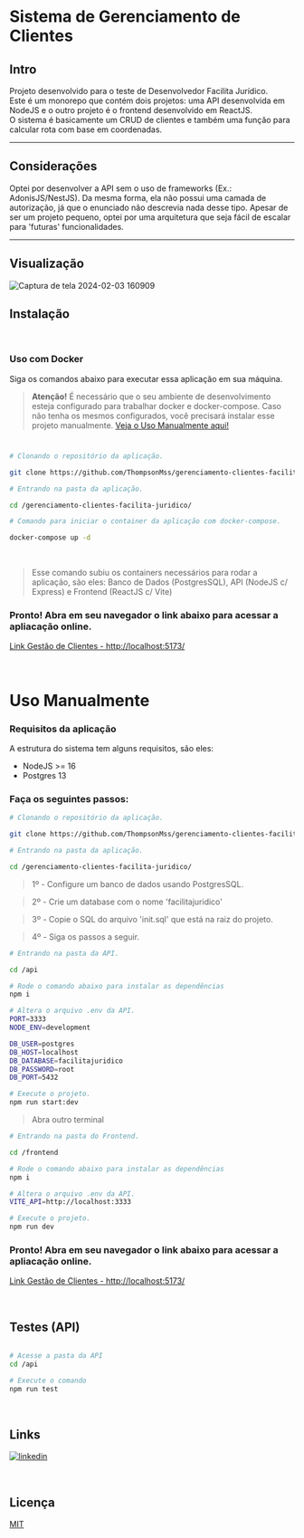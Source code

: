 # Sistema de Gerenciamento de Clientes

## Intro

Projeto desenvolvido para o teste de Desenvolvedor Facilita Jurídico.<br />
Este é um monorepo que contém dois projetos: uma API desenvolvida em NodeJS e o outro projeto é o frontend desenvolvido em ReactJS.<br />O sistema é basicamente um CRUD de clientes e também uma função para calcular rota com base em coordenadas.

---

## Considerações

Optei por desenvolver a API sem o uso de frameworks (Ex.: AdonisJS/NestJS). Da mesma forma, ela não possui uma camada de autorização, já que o enunciado não descrevia nada desse tipo. Apesar de ser um projeto pequeno, optei por uma arquitetura que seja fácil de escalar para 'futuras' funcionalidades.

---

## Visualização

![Captura de tela 2024-02-03 160909](https://github.com/ThompsonMss/microservice-html-to-pdf-with-sqs/assets/30129295/97d70dd3-b9b7-456d-ae39-ec40cf22a47b)

## Instalação

<br />

### Uso com Docker

Siga os comandos abaixo para executar essa aplicação em sua máquina.

> **Atenção!** É necessário que o seu ambiente de desenvolvimento esteja configurado para trabalhar docker e docker-compose. Caso não tenha os mesmos configurados, você precisará instalar esse projeto manualmente. [Veja o Uso Manualmente aqui!](#uso-manualmente)

#

```bash
# Clonando o repositório da aplicação.

git clone https://github.com/ThompsonMss/gerenciamento-clientes-facilita-juridico.git
```

```bash
# Entrando na pasta da aplicação.

cd /gerenciamento-clientes-facilita-juridico/
```

```bash
# Comando para iniciar o container da aplicação com docker-compose.

docker-compose up -d
```

<br />

> Esse comando subiu os containers necessários para rodar a aplicação, são eles: Banco de Dados (PostgresSQL), API (NodeJS c/ Express) e Frontend (ReactJS c/ Vite)

### Pronto! Abra em seu navegador o link abaixo para acessar a apliacação online.

[Link Gestão de Clientes - http://localhost:5173/](http://localhost:5173/)

<br />

# Uso Manualmente

### Requisitos da aplicação

A estrutura do sistema tem alguns requisitos, são eles:

- NodeJS >= 16
- Postgres 13

### Faça os seguintes passos:

```bash
# Clonando o repositório da aplicação.

git clone https://github.com/ThompsonMss/gerenciamento-clientes-facilita-juridico.git
```

```bash
# Entrando na pasta da aplicação.

cd /gerenciamento-clientes-facilita-juridico/
```

>1º - Configure um banco de dados usando PostgresSQL.

>2º - Crie um database com o nome 'facilitajuridico'

>3º - Copie o SQL do arquivo 'init.sql' que está na raiz do projeto.

>4º - Siga os passos a seguir.

```bash
# Entrando na pasta da API.

cd /api

# Rode o comando abaixo para instalar as dependências
npm i

# Altera o arquivo .env da API.
PORT=3333
NODE_ENV=development

DB_USER=postgres
DB_HOST=localhost
DB_DATABASE=facilitajuridico
DB_PASSWORD=root
DB_PORT=5432

# Execute o projeto.
npm run start:dev
```

> Abra outro terminal

```bash
# Entrando na pasta do Frontend.

cd /frontend

# Rode o comando abaixo para instalar as dependências
npm i

# Altera o arquivo .env da API.
VITE_API=http://localhost:3333

# Execute o projeto.
npm run dev
```
### Pronto! Abra em seu navegador o link abaixo para acessar a apliacação online.

[Link Gestão de Clientes - http://localhost:5173/](http://localhost:5173/)

<br>
 
## Testes (API)

```bash

# Acesse a pasta da API
cd /api

# Execute o comando
npm run test

```

<br>
 
## Links
[![linkedin](https://img.shields.io/badge/linkedin-0A66C2?style=for-the-badge&logo=linkedin&logoColor=white)](https://linkedin.com/in/thompson-silva)

<br>

## Licença

[MIT](https://choosealicense.com/licenses/mit/)
